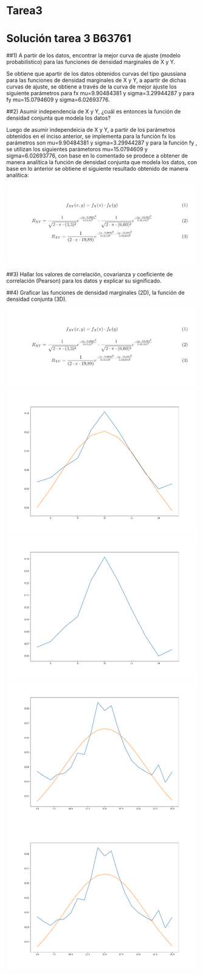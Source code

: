 # Tarea3
Solución tarea 3 B63761
=======================

##1) A partir de los datos, encontrar la mejor curva de ajuste (modelo probabilístico) para las funciones de densidad marginales de X y Y.

Se obtiene que apartir de los datos obtenidos curvas del tipo gaussiana para las funciones de densidad marginales de X y Y, a apartir de dichas curvas de ajuste, se obtiene a través de la curva de mejor ajuste los siguiente parámetros para fx mu=9.90484381 y sigma=3.29944287 y para fy mu=15.0794609 y sigma=6.02693776.

##2) Asumir independencia de X y Y, ¿cuál es entonces la función de densidad conjunta que modela los datos?

Luego de asumir independeicia de X y Y, a partir de los parámetros obtenidos en el inciso anterior, se implementa para la función fx los parámetros son mu=9.90484381 y sigma=3.29944287 y para la función fy , se utilizan los siguientes parámetoros mu=15.0794609 y sigma=6.02693776, con base en lo comentado se prodece a obtener de manera analítica la función de densidad conjunta que modela los datos, con base en lo anterior se obtiene el siguiente resultado obtenido de manera analítica:

![abc](abc.png)

##3) Hallar los valores de correlación, covarianza y coeficiente de correlación (Pearson) para los datos y explicar su significado.



##4) Graficar las funciones de densidad marginales (2D), la función de densidad conjunta (3D).


![a](a.png)
![b](b.png)
![c](c.png)
![d](d.png)
![e](d.png)








